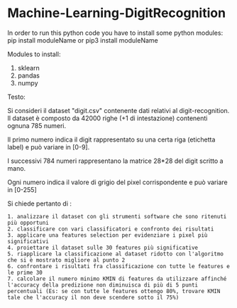 # Machine-Learning-DigitRecognition

In order to run this python code you have to install some python modules: pip install moduleName or pip3 install moduleName

Modules to install:

  1. sklearn 
  2. pandas 
  3. numpy
  
  Testo:
  
  Si consideri il dataset "digit.csv" contenente dati relativi al digit-recognition.
  Il dataset è composto da 42000 righe (+1 di intestazione) contenenti ognuna 785 numeri.
  
  Il primo numero indica il digit rappresentato su una certa riga (etichetta label) e può variare in [0-9].
  
  I successivi 784 numeri rappresentano la matrice 28*28 del digit scritto a mano.
  
  Ogni numero indica il valore di grigio del pixel corrispondente e può variare in [0-255]
  
  Si chiede pertanto di :
  
    1. analizzare il dataset con gli strumenti software che sono ritenuti più opportuni
    2. classificare con vari classificatori e confronto dei risultati
    3. applicare una features selection per evidenziare i pixel più significativi
    4. proiettare il dataset sulle 30 features più significative
    5. riapplicare la classificazione al dataset ridotto con l'algoritmo che si è mostrato migliore al punto 2
    6. confrontare i risultati fra classificazione con tutte le features e le prime 30
    7. calcolare il numero minimo KMIN di features da utilizzare affinché l'accuracy della predizione non diminuisca di più di 5 punti percentuali (Es: se con tutte le features ottengo 80%, trovare KMIN tale che l'accuracy il non deve scendere sotto il 75%)      
